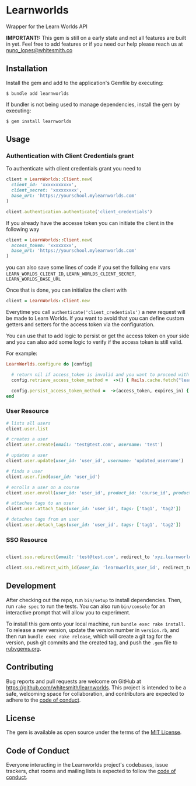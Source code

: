 # Learnworlds

Wrapper for the Learn Worlds API

**IMPORTANT!:** This gem is still on a early state and not all features are built in yet. Feel free to add features or if you need our help please reach us at nuno_lopes@whitesmith.co

## Installation

Install the gem and add to the application's Gemfile by executing:

    $ bundle add learnworlds

If bundler is not being used to manage dependencies, install the gem by executing:

    $ gem install learnworlds

## Usage

### Authentication with Client Credentials grant

To authenticate with client credentials grant you need to

```ruby
client = LearnWorlds::Client.new(
  client_id: 'xxxxxxxxxxx',
  client_secret: 'xxxxxxxxx',
  base_url: 'https://yourschool.mylearnworlds.com'
)

client.authentication.authenticate('client_credentials')

```

If you already have the accesse token you can initiate the client in the following way

```ruby
client = LearnWorlds::Client.new(
  access_token: 'xxxxxxxx',
  base_url: 'https://yourschool.mylearnworlds.com'
)
```

you can also save some lines of code if you set the folloing env vars `LEARN_WORLDS_CLIENT_ID`, `LEARN_WORLDS_CLIENT_SECRET`, `LEARN_WORLDS_BASE_URL`

Once that is done, you can initialize the client with

```ruby
client = LearnWorlds::Client.new
```

Everytime you call `authenticate('client_credentials')` a new request will be made to Learn Worlds.
If you want to avoid that you can define custom getters and setters for the access token via the configuration.

You can use that to add logic to persist or get the access token on your side and you can also add some logic to verify if the access token is still valid.

For example:

```ruby
LearnWorlds.configure do |config|

  # return nil if access_token is invalid and you want to proceed with the authentication process
  config.retrieve_access_token_method =  ->() { Rails.cache.fetch("learnworlds_access_token") }

  config.persist_access_token_method =  ->(access_token, expires_in) { Rails.cache.write('learnworlds_access_token', access_token) } }
end
```

### User Resource

```ruby
# lists all users
client.user.list

# creates a user
client.user.create(email: 'test@test.com', username: 'test')

# updates a user
client.user.update(user_id: 'user_id', username: 'updated_username')

# finds a user
client.user.find(user_id: 'user_id')

# enrolls a user on a course
client.user.enroll(user_id: 'user_id', product_id: 'course_id', product_type: 'course', price: 0)

# attaches tags to an user
client.user.attach_tags(user_id: 'user_id', tags: ['tag1', 'tag2'])

# detaches tags from an user
client.user.detach_tags(user_id: 'user_id', tags: ['tag1', 'tag2'])

```

### SSO Resource

```ruby

client.sso.redirect(email: 'test@test.com', redirect_to 'xyz.learnworlds.com/courses')

client.sso.redirect_with_id(user_id: 'learnworlds_user_id', redirect_to 'xyz.learnworlds.com/courses')

```

## Development

After checking out the repo, run `bin/setup` to install dependencies. Then, run `rake spec` to run the tests. You can also run `bin/console` for an interactive prompt that will allow you to experiment.

To install this gem onto your local machine, run `bundle exec rake install`. To release a new version, update the version number in `version.rb`, and then run `bundle exec rake release`, which will create a git tag for the version, push git commits and the created tag, and push the `.gem` file to [rubygems.org](https://rubygems.org).

## Contributing

Bug reports and pull requests are welcome on GitHub at https://github.com/whitesmith/learnworlds. This project is intended to be a safe, welcoming space for collaboration, and contributors are expected to adhere to the [code of conduct](https://github.com/whitesmith/learnworlds/blob/main/CODE_OF_CONDUCT.md).

## License

The gem is available as open source under the terms of the [MIT License](https://opensource.org/licenses/MIT).

## Code of Conduct

Everyone interacting in the Learnworlds project's codebases, issue trackers, chat rooms and mailing lists is expected to follow the [code of conduct](https://github.com/whitesmith/learnworlds/blob/main/CODE_OF_CONDUCT.md).
